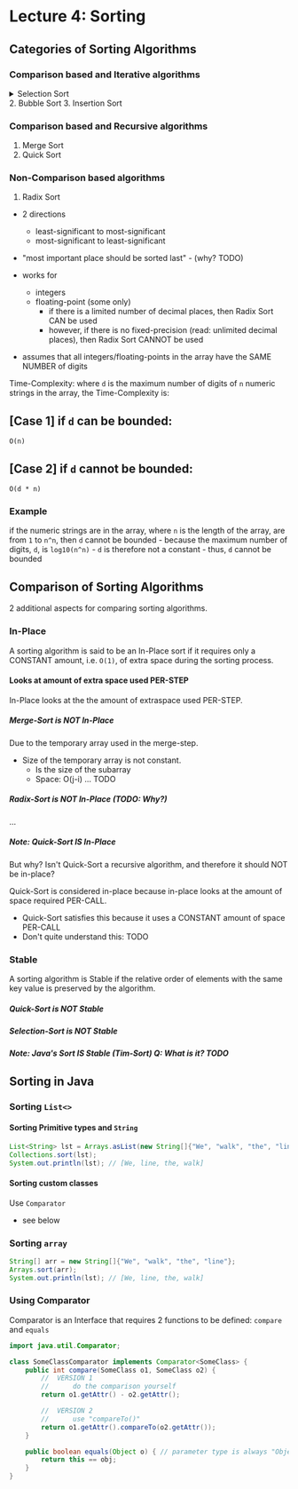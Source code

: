 # Lecture 4: Sorting

## Categories of Sorting Algorithms
### Comparison based and Iterative algorithms

<details>
<summary>Selection Sort</summary>

</details>
2. Bubble Sort
3. Insertion Sort

### Comparison based and Recursive algorithms 
1. Merge Sort
2. Quick Sort

### Non-Comparison based algorithms
1. Radix Sort
- 2 directions 
	- least-significant to most-significant
	- most-significant to least-significant
- "most important place should be sorted last" - (why? TODO)

- works for
	- integers
	- floating-point (some only)
		- if there is a limited number of decimal places, then Radix Sort CAN be used
		- however, if there is no fixed-precision (read: unlimited decimal places), then Radix Sort CANNOT be used
- assumes that all integers/floating-points in the array have the SAME NUMBER of digits

Time-Complexity:
where `d` is the maximum number of digits of `n` numeric strings in the array, the Time-Complexity is:

## [Case 1] if `d` can be bounded:
`O(n)`

## [Case 2] if `d` cannot be bounded:
`O(d * n)`

### Example
if the numeric strings are in the array, where `n` is the length of the array, are from `1` to `n^n`, then `d` cannot be bounded
	- because the maximum number of digits, `d`, is `log10(n^n)`
		- `d` is therefore not a constant
		- thus, `d` cannot be bounded


## Comparison of Sorting Algorithms
2 additional aspects for comparing sorting algorithms.

### In-Place
A sorting algorithm is said to be an In-Place sort if it requires only a CONSTANT amount, i.e. `O(1)`, of extra space during the sorting process.

#### Looks at amount of extra space used PER-STEP
In-Place looks at the the amount of extraspace used PER-STEP.

##### Merge-Sort is NOT In-Place
Due to the temporary array used in the merge-step.
- Size of the temporary array is not constant.
	- Is the size of the subarray
	- Space: O(j-i)
... TODO

##### Radix-Sort is NOT In-Place (TODO: Why?)
...

##### Note: Quick-Sort IS In-Place
But why? Isn't Quick-Sort a recursive algorithm, and therefore it should NOT be in-place?

Quick-Sort is considered in-place because in-place looks at the amount of space required PER-CALL.
- Quick-Sort satisfies this because it uses a CONSTANT amount of space PER-CALL
- Don't quite understand this: TODO

### Stable
A sorting algorithm is Stable if the relative order of elements with the same key value is preserved by the algorithm.

##### Quick-Sort is NOT Stable

##### Selection-Sort is NOT Stable

##### Note: Java's Sort IS Stable (Tim-Sort) Q: What is it? TODO


## Sorting in Java
### Sorting `List<>`

#### Sorting Primitive types and `String`
```Java
List<String> lst = Arrays.asList(new String[]{"We", "walk", "the", "line"});
Collections.sort(lst);
System.out.println(lst); // [We, line, the, walk]
```

#### Sorting custom classes
Use `Comparator` 
- see below

### Sorting `array`
```Java
String[] arr = new String[]{"We", "walk", "the", "line"};
Arrays.sort(arr);
System.out.println(lst); // [We, line, the, walk]
```

### Using Comparator
Comparator is an Interface that requires 2 functions to be defined: `compare` and `equals`
```Java
import java.util.Comparator; 

class SomeClassComparator implements Comparator<SomeClass> {
	public int compare(SomeClass o1, SomeClass o2) {
		//	VERSION 1
		//		do the comparison yourself
		return o1.getAttr() - o2.getAttr(); 

		//	VERSION 2
		//		use "compareTo()"
		return o1.getAttr().compareTo(o2.getAttr());
	}

	public boolean equals(Object o) { // parameter type is always "Object"
		return this == obj;
	}
}
```

